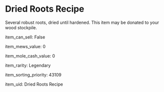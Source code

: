 # Dried Roots Recipe

Several robust roots, dried until hardened. This item may be donated to your wood stockpile.

item_can_sell: False

item_mews_value: 0

item_mole_cash_value: 0

item_rarity: Legendary

item_sorting_priority: 43109

item_uid: Dried Roots Recipe